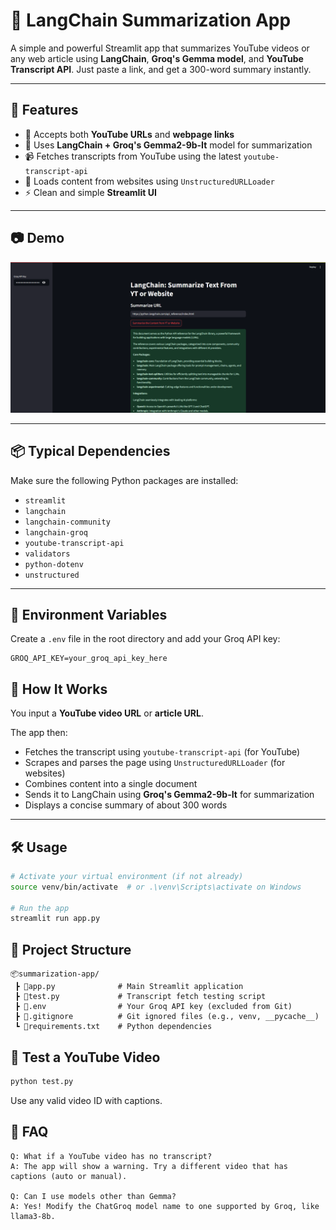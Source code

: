 # 🧠 LangChain Summarization App

A simple and powerful Streamlit app that summarizes YouTube videos or any web article using **LangChain**, **Groq's Gemma model**, and **YouTube Transcript API**. Just paste a link, and get a 300-word summary instantly.

---

## 🚀 Features

- 🔗 Accepts both **YouTube URLs** and **webpage links**
- 🤖 Uses **LangChain + Groq's Gemma2-9b-It** model for summarization
- 📹 Fetches transcripts from YouTube using the latest `youtube-transcript-api`
- 📰 Loads content from websites using `UnstructuredURLLoader`
- ⚡ Clean and simple **Streamlit UI**

---

## 📷 Demo

![App Screenshot](https://github.com/sarthakking5/Summarization-App/blob/main/images/Screenshot%202025-07-22%20104619.png)

---
## 📦 Typical Dependencies

Make sure the following Python packages are installed:

- `streamlit`
- `langchain`
- `langchain-community`
- `langchain-groq`
- `youtube-transcript-api`
- `validators`
- `python-dotenv`
- `unstructured`

---

## 🔐 Environment Variables

Create a `.env` file in the root directory and add your Groq API key:

```env
GROQ_API_KEY=your_groq_api_key_here
```
## 🧠 How It Works

You input a **YouTube video URL** or **article URL**.

The app then:

- Fetches the transcript using `youtube-transcript-api` (for YouTube)
- Scrapes and parses the page using `UnstructuredURLLoader` (for websites)
- Combines content into a single document
- Sends it to LangChain using **Groq's Gemma2-9b-It** for summarization
- Displays a concise summary of about 300 words

---

## 🛠️ Usage

```bash
# Activate your virtual environment (if not already)
source venv/bin/activate  # or .\venv\Scripts\activate on Windows

# Run the app
streamlit run app.py
```
## 📁 Project Structure
```text
📦summarization-app/
 ┣ 📄app.py              # Main Streamlit application
 ┣ 📄test.py             # Transcript fetch testing script
 ┣ 📄.env                # Your Groq API key (excluded from Git)
 ┣ 📄.gitignore          # Git ignored files (e.g., venv, __pycache__)
 ┗ 📄requirements.txt    # Python dependencies
```
## 🧪 Test a YouTube Video
```bash
python test.py
```
Use any valid video ID with captions.

## 🙋 FAQ
```text
Q: What if a YouTube video has no transcript?
A: The app will show a warning. Try a different video that has captions (auto or manual).

Q: Can I use models other than Gemma?
A: Yes! Modify the ChatGroq model name to one supported by Groq, like llama3-8b.

